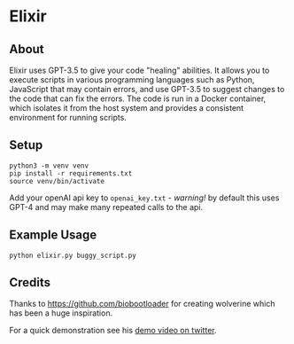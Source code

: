 # Elixir

## About

Elixir uses GPT-3.5 to give your code "healing" abilities. It allows you to execute scripts in various programming languages such as Python, JavaScript that may contain errors, and use GPT-3.5 to suggest changes to the code that can fix the errors. The code is run in a Docker container, which isolates it from the host system and provides a consistent environment for running scripts.

## Setup

    python3 -m venv venv
    pip install -r requirements.txt
    source venv/bin/activate

Add your openAI api key to `openai_key.txt` - _warning!_ by default this uses GPT-4 and may make many repeated calls to the api.

## Example Usage

    python elixir.py buggy_script.py

## Credits

Thanks to https://github.com/biobootloader for creating wolverine which has been a huge inspiration.

For a quick demonstration see his [demo video on twitter](https://twitter.com/bio_bootloader/status/1636880208304431104).
